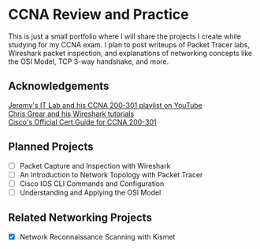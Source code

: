 # CCNA Review and Practice
This is just a small portfolio where I will share the projects I create while studying for my CCNA exam. I plan to post writeups of Packet Tracer labs, Wireshark packet inspection, and explanations of networking concepts like the OSI Model, TCP 3-way handshake, and more.

## Acknowledgements
[Jeremy's IT Lab and his CCNA 200-301 playlist on YouTube](https://www.youtube.com/watch?v=H8W9oMNSuwo&list=PLxbwE86jKRgMpuZuLBivzlM8s2Dk5lXBQ)   
[Chris Grear and his Wireshark tutorials](https://www.youtube.com/c/ChrisGreer)   
[Cisco's Official Cert Guide for CCNA 200-301](https://www.ciscopress.com/store/ccna-200-301-official-cert-guide-library-9781587147142)

## Planned Projects

- [ ] Packet Capture and Inspection with Wireshark
- [ ] An Introduction to Network Topology with Packet Tracer
- [ ] Cisco IOS CLI Commands and Configuration
- [ ] Understanding and Applying the OSI Model

## Related Networking Projects

- [x] Network Reconnaissance Scanning with Kismet
